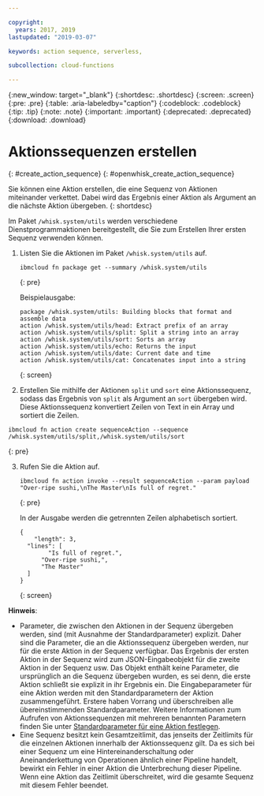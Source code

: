 ```yaml
---

copyright:
  years: 2017, 2019
lastupdated: "2019-03-07"

keywords: action sequence, serverless,

subcollection: cloud-functions

---
```


{:new_window: target="_blank"}
{:shortdesc: .shortdesc}
{:screen: .screen}
{:pre: .pre}
{:table: .aria-labeledby="caption"}
{:codeblock: .codeblock}
{:tip: .tip}
{:note: .note}
{:important: .important}
{:deprecated: .deprecated}
{:download: .download}


# Aktionssequenzen erstellen
{: #create_action_sequence}
{: #openwhisk_create_action_sequence}

Sie können eine Aktion erstellen, die eine Sequenz von Aktionen miteinander verkettet. Dabei wird das Ergebnis einer Aktion als Argument an die nächste Aktion übergeben.
{: shortdesc}

Im Paket `/whisk.system/utils` werden verschiedene Dienstprogrammaktionen bereitgestellt, die Sie zum Erstellen Ihrer ersten Sequenz verwenden können.

1. Listen Sie die Aktionen im Paket `/whisk.system/utils` auf.
    ```
    ibmcloud fn package get --summary /whisk.system/utils
    ```
    {: pre}

    Beispielausgabe:
    ```
    package /whisk.system/utils: Building blocks that format and assemble data
   action /whisk.system/utils/head: Extract prefix of an array
   action /whisk.system/utils/split: Split a string into an array
   action /whisk.system/utils/sort: Sorts an array
   action /whisk.system/utils/echo: Returns the input
   action /whisk.system/utils/date: Current date and time
   action /whisk.system/utils/cat: Concatenates input into a string
    ```
    {: screen}

2. Erstellen Sie mithilfe der Aktionen `split` und `sort` eine Aktionssequenz, sodass das Ergebnis von `split` als Argument an `sort` übergeben wird. Diese Aktionssequenz konvertiert Zeilen von Text in ein Array und sortiert die Zeilen.
  ```
  ibmcloud fn action create sequenceAction --sequence /whisk.system/utils/split,/whisk.system/utils/sort
  ```
  {: pre}

3. Rufen Sie die Aktion auf.
    ```
    ibmcloud fn action invoke --result sequenceAction --param payload "Over-ripe sushi,\nThe Master\nIs full of regret."
    ```
    {: pre}

    In der Ausgabe werden die getrennten Zeilen alphabetisch sortiert.
    ```
    {
        "length": 3,
      "lines": [
            "Is full of regret.",
          "Over-ripe sushi,",
          "The Master"
      ]
    }
    ```
    {: screen}

**Hinweis**:
* Parameter, die zwischen den Aktionen in der Sequenz übergeben werden, sind (mit Ausnahme der Standardparameter) explizit. Daher sind die Parameter, die an die Aktionssequenz übergeben werden, nur für die erste Aktion in der Sequenz verfügbar. Das Ergebnis der ersten Aktion in der Sequenz wird zum JSON-Eingabeobjekt für die zweite Aktion in der Sequenz usw. Das Objekt enthält keine Parameter, die ursprünglich an die Sequenz übergeben wurden, es sei denn, die erste Aktion schließt sie explizit in ihr Ergebnis ein. Die Eingabeparameter für eine Aktion werden mit den Standardparametern der Aktion zusammengeführt. Erstere haben Vorrang und überschreiben alle übereinstimmenden Standardparameter. Weitere Informationen zum Aufrufen von Aktionssequenzen mit mehreren benannten Parametern finden Sie unter [Standardparameter für eine Aktion festlegen](/docs/openwhisk?topic=cloud-functions-working-with-parameters#default-params-action).
* Eine Sequenz besitzt kein Gesamtzeitlimit, das jenseits der Zeitlimits für die einzelnen Aktionen innerhalb der Aktionssequenz gilt. Da es sich bei einer Sequenz um eine Hintereinanderschaltung oder Aneinanderkettung von Operationen ähnlich einer Pipeline handelt, bewirkt ein Fehler in einer Aktion die Unterbrechung dieser Pipeline. Wenn eine Aktion das Zeitlimit überschreitet, wird die gesamte Sequenz mit diesem Fehler beendet.
